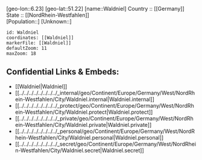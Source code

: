 ﻿---
location: [51.22,6.23] 
mapzoom: [7,12] 
mapmarker: city 
type: City
tags:
- geo/City


SpocWebEntityId: 35415
isDeleted: false
confidential: public

---
[geo-lon::6.23] 
[geo-lat::51.22] 
[name::Waldniel] 
Country :: [[Germany]]  
State :: [[NordRhein-Westfahlen]]  
[Population::] 
[Unknown::] 


```leaflet
id: Waldniel
coordinates: [[Waldniel]] 
markerFile: [[Waldniel]] 
defaultZoom: 11 
maxZoom: 18
```


## Confidential Links & Embeds: 
- [[Waldniel|Waldniel]]  
- [[../../../../../../../../_internal/geo/Continent/Europe/Germany/West/NordRhein-Westfahlen/City/Waldniel.internal|Waldniel.internal]] 
- [[../../../../../../../../_protect/geo/Continent/Europe/Germany/West/NordRhein-Westfahlen/City/Waldniel.protect|Waldniel.protect]] 
- [[../../../../../../../../_private/geo/Continent/Europe/Germany/West/NordRhein-Westfahlen/City/Waldniel.private|Waldniel.private]] 
- [[../../../../../../../../_personal/geo/Continent/Europe/Germany/West/NordRhein-Westfahlen/City/Waldniel.personal|Waldniel.personal]] 
- [[../../../../../../../../_secret/geo/Continent/Europe/Germany/West/NordRhein-Westfahlen/City/Waldniel.secret|Waldniel.secret]] 
